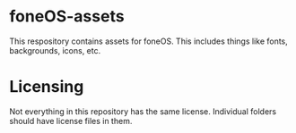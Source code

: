 # foneOS-assets
This respository contains assets for foneOS. This includes things like fonts, backgrounds, icons, etc.

# Licensing
Not everything in this repository has the same license. Individual folders should have license files in them. 
